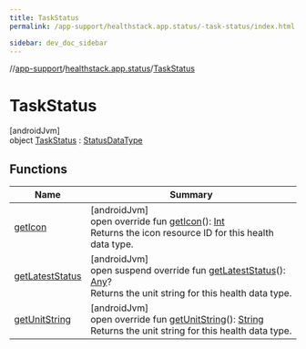 ```yaml
---
title: TaskStatus
permalink: /app-support/healthstack.app.status/-task-status/index.html

sidebar: dev_doc_sidebar
---
```

//[app-support](../../../index.html)/[healthstack.app.status](../index.html)/[TaskStatus](index.html)



# TaskStatus



[androidJvm]\
object [TaskStatus](index.html) : [StatusDataType](../-status-data-type/index.html)



## Functions


| Name | Summary |
|---|---|
| [getIcon](get-icon.html) | [androidJvm]<br>open override fun [getIcon](get-icon.html)(): [Int](https://kotlinlang.org/api/latest/jvm/stdlib/kotlin/-int/index.html)<br>Returns the icon resource ID for this health data type. |
| [getLatestStatus](get-latest-status.html) | [androidJvm]<br>open suspend override fun [getLatestStatus](get-latest-status.html)(): [Any](https://kotlinlang.org/api/latest/jvm/stdlib/kotlin/-any/index.html)?<br>Returns the unit string for this health data type. |
| [getUnitString](get-unit-string.html) | [androidJvm]<br>open override fun [getUnitString](get-unit-string.html)(): [String](https://kotlinlang.org/api/latest/jvm/stdlib/kotlin/-string/index.html)<br>Returns the unit string for this health data type. |

